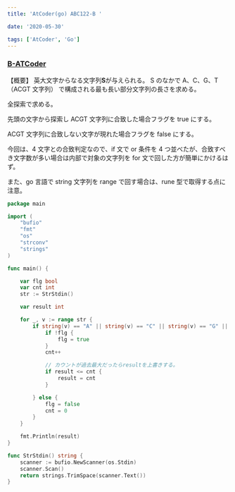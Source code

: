 ```yaml
---
title: 'AtCoder(go) ABC122-B '

date: '2020-05-30'

tags: ['AtCoder', 'Go']
---
```


### [B-ATCoder](https://atcoder.jp/contests/abc122/tasks/abc122_b)

【概要】
英大文字からなる文字列**S**が与えられる。
S のなかで A、C、G、T（ACGT 文字列） で構成される最も長い部分文字列の長さを求める。

全探索で求める。

先頭の文字から探索し ACGT 文字列に合致した場合フラグを true にする。

ACGT 文字列に合致しない文字が現れた場合フラグを false にする。

今回は、4 文字との合致判定なので、if 文で or 条件を 4 つ並べたが、合致すべき文字数が多い場合は内部で対象の文字列を for 文で回した方が簡単にかけるはず。

また、go 言語で string 文字列を range で回す場合は、rune 型で取得する点に注意。

```go
package main

import (
	"bufio"
	"fmt"
	"os"
	"strconv"
	"strings"
)

func main() {

	var flg bool
	var cnt int
	str := StrStdin()

	var result int

	for _, v := range str {
		if string(v) == "A" || string(v) == "C" || string(v) == "G" || string(v) == "T" {
			if !flg {
				flg = true
			}
            cnt++

            // カウントが過去最大だったらresultを上書きする。
			if result <= cnt {
				result = cnt
			}

		} else {
			flg = false
			cnt = 0
		}
	}

	fmt.Println(result)
}

func StrStdin() string {
	scanner := bufio.NewScanner(os.Stdin)
	scanner.Scan()
	return strings.TrimSpace(scanner.Text())
}

```
